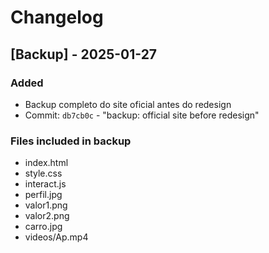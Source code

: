 # Changelog

## [Backup] - 2025-01-27

### Added
- Backup completo do site oficial antes do redesign
- Commit: `db7cb0c` - "backup: official site before redesign"

### Files included in backup
- index.html
- style.css  
- interact.js
- perfil.jpg
- valor1.png
- valor2.png
- carro.jpg
- videos/Ap.mp4
